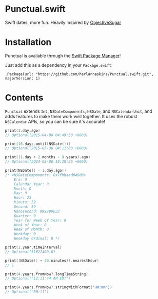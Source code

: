 # Punctual.swift
Swift dates, more fun. Heavily inspired by [ObjectiveSugar](https://github.com/supermarin/objectivesugar)

# Installation
Punctual is available through the [Swift Package Manager](https://github.com/apple/swift-package-manager)!

Just add this as a dependency in your `Package.swift`:

```
.Package(url: "https://github.com/harlanhaskins/Punctual.swift.git", majorVersion: 1)
```


# Contents
`Punctual` extends `Int`, `NSDateComponents`, `NSDate`, and `NSCalendarUnit`, and adds features to make them work well together. It uses the robust `NSCalendar` APIs, so you can be sure it's accurate!

```swift
print(1.day.ago)
// Optional(2015-04-08 04:49:30 +0000)

print(10.days.until(NSDate()))
// Optional(2015-03-30 04:11:03 +0000)

print((1.day + 2.months - 9.years).ago)
// Optional(2024-02-08 18:28:26 +0000)

print(NSDate() - 1.day.ago!)
/* <NSDateComponents: 0x7fbbaad949d0>
    Era: 0
    Calendar Year: 0
    Month: 0
    Day: 0
    Hour: 23
    Minute: 59
    Second: 59
    Nanosecond: 999999023
    Quarter: 0
    Year for Week of Year: 0
    Week of Year: 0
    Week of Month: 0
    Weekday: 0
    Weekday Ordinal: 0 */

print(1.year.timeInterval)
// Optional(31622400.0)

print((NSDate() + 30.minutes)!.nearestHour)
// 1

print(4.years.fromNow?.longTimeString)
// Optional("12:11:44 AM EDT")

print(4.years.fromNow?.stringWithFormat("HH:mm"))
// Optional("00:11")
```

